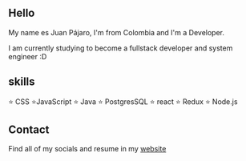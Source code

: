 ## Hello

My name es Juan Pájaro, I'm from Colombia and I'm a Developer.

I am currently studying to become a fullstack developer and system engineer :D  

## skills

⭐ CSS
⭐JavaScript
⭐ Java
⭐ PostgresSQL
⭐ react
⭐ Redux
⭐ Node.js

## Contact

Find all of my socials and resume in my [website](https://juanpajaro.tech/)
